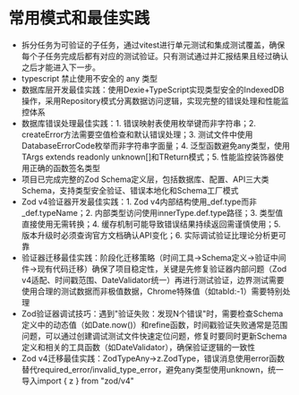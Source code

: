 # 常用模式和最佳实践
- 拆分任务为可验证的子任务，通过vitest进行单元测试和集成测试覆盖，确保每个子任务完成后都有对应的测试验证。只有测试通过并汇报结果且经过确认之后才能进入下一步。
- typescript 禁止使用不安全的 any 类型
- 数据库层开发最佳实践：使用Dexie+TypeScript实现类型安全的IndexedDB操作，采用Repository模式分离数据访问逻辑，实现完整的错误处理和性能监控体系
- 数据库错误处理最佳实践：1. 错误映射表使用枚举键而非字符串；2. createError方法需要空值检查和默认错误处理；3. 测试文件中使用DatabaseErrorCode枚举而非字符串字面量；4. 泛型函数避免any类型，使用TArgs extends readonly unknown[]和TReturn模式；5. 性能监控装饰器使用正确的函数签名类型
- 项目已完成完整的Zod Schema定义层，包括数据库、配置、API三大类Schema，支持类型安全验证、错误本地化和Schema工厂模式
- Zod v4验证器开发最佳实践：1. Zod v4内部结构使用_def.type而非_def.typeName；2. 内部类型访问使用innerType.def.type路径；3. 类型值直接使用无需转换；4. 缓存机制可能导致错误结果持续返回需谨慎使用；5. 版本升级时必须查询官方文档确认API变化；6. 实际调试验证比理论分析更可靠
- 验证器迁移最佳实践：阶段化迁移策略（时间工具→Schema定义→验证中间件→现有代码迁移）确保了项目稳定性，关键是先修复验证器内部问题（Zod v4适配、时间戳范围、DateValidator统一）再进行测试验证，边界测试需要使用合理的测试数据而非极值数据，Chrome特殊值（如tabId:-1）需要特别处理
- Zod验证器调试技巧：遇到"验证失败：发现N个错误"时，需要检查Schema定义中的动态值（如Date.now()）和refine函数，时间戳验证失败通常是范围问题，可以通过创建调试测试文件快速定位问题，修复时要同时更新Schema定义和相关的工具函数（如DateValidator），确保验证逻辑的一致性
- Zod v4迁移最佳实践：ZodTypeAny→z.ZodType，错误消息使用error函数替代required_error/invalid_type_error，避免any类型使用unknown，统一导入import { z } from "zod/v4"
